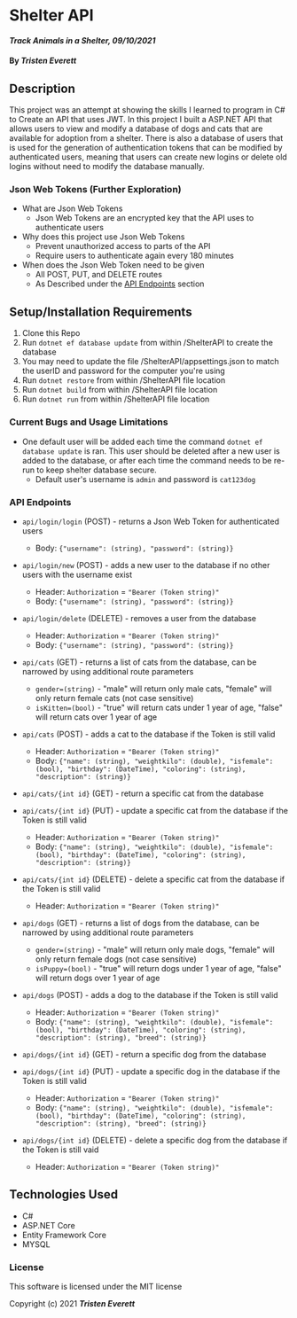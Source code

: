 # Shelter API

#### _Track Animals in a Shelter, 09/10/2021_

#### By _**Tristen Everett**_

## Description

This project was an attempt at showing the skills I learned to program in C# to Create an API that uses JWT. In this project I built a ASP.NET API that allows users to view and modify a database of dogs and cats that are available for adoption from a shelter. There is also a database of users that is used for the generation of authentication tokens that can be modified by authenticated users, meaning that users can create new logins or delete old logins without need to modify the database manually.

### Json Web Tokens (Further Exploration)

* What are Json Web Tokens
   * Json Web Tokens are an encrypted key that the API uses to authenticate users
* Why does this project use Json Web Tokens
   * Prevent unauthorized access to parts of the API
   * Require users to authenticate again every 180 minutes
* When does the Json Web Token need to be given
   * All POST, PUT, and DELETE routes
   * As Described under the [API Endpoints](#api-endpoints) section

## Setup/Installation Requirements

1. Clone this Repo
2. Run `dotnet ef database update` from within /ShelterAPI to create the database
3. You may need to update the file /ShelterAPI/appsettings.json to match the userID and password for the computer you're using
4. Run `dotnet restore` from within /ShelterAPI file location
5. Run `dotnet build` from within /ShelterAPI file location
6. Run `dotnet run` from within /ShelterAPI file location

### Current Bugs and Usage Limitations

* One default user will be added each time the command `dotnet ef database update` is ran. This user should be deleted after a new user is added to the database, or after each time the command needs to be re-run to keep shelter database secure.
  * Default user's username is `admin` and password is `cat123dog`

### API Endpoints

* `api/login/login` (POST) - returns a Json Web Token for authenticated users
   * Body: `{"username": (string), "password": (string)}`
* `api/login/new` (POST) - adds a new user to the database if no other users with the username exist
   * Header: `Authorization` = `"Bearer (Token string)"`
   * Body: `{"username": (string), "password": (string)}`
* `api/login/delete` (DELETE) - removes a user from the database
   * Header: `Authorization` = `"Bearer (Token string)"`
   * Body: `{"username": (string), "password": (string)}`

* `api/cats` (GET) - returns a list of cats from the database, can be narrowed by using additional route parameters
   * `gender=(string)` - "male" will return only male cats, "female" will only return female cats (not case sensitive)
   * `isKitten=(bool)` - "true" will return cats under 1 year of age, "false" will return cats over 1 year of age
* `api/cats` (POST) - adds a cat to the database if the Token is still valid
   * Header: `Authorization` = `"Bearer (Token string)"`
   * Body: `{"name": (string), "weightkilo": (double), "isfemale": (bool), "birthday": (DateTime), "coloring": (string), "description": (string)}`
* `api/cats/{int id}` (GET) - return a specific cat from the database
* `api/cats/{int id}` (PUT) - update a specific cat from the database if the Token is still valid
   * Header: `Authorization` = `"Bearer (Token string)"`
   * Body: `{"name": (string), "weightkilo": (double), "isfemale": (bool), "birthday": (DateTime), "coloring": (string), "description": (string)}`
* `api/cats/{int id}` (DELETE) - delete a specific cat from the database if the Token is still valid
   * Header: `Authorization` = `"Bearer (Token string)"`

* `api/dogs` (GET) - returns a list of dogs from the database, can be narrowed by using additional route parameters
   * `gender=(string)` - "male" will return only male dogs, "female" will only return female dogs (not case sensitive)
   * `isPuppy=(bool)` - "true" will return dogs under 1 year of age, "false" will return dogs over 1 year of age
* `api/dogs` (POST) - adds a dog to the database if the Token is still valid
   * Header: `Authorization` = `"Bearer (Token string)"`
   * Body: `{"name": (string), "weightkilo": (double), "isfemale": (bool), "birthday": (DateTime), "coloring": (string), "description": (string), "breed": (string)}`
* `api/dogs/{int id}` (GET) - return a specific dog from the database
* `api/dogs/{int id}` (PUT) - update a specific dog in the database if the Token is still valid
   * Header: `Authorization` = `"Bearer (Token string)"`
   * Body: `{"name": (string), "weightkilo": (double), "isfemale": (bool), "birthday": (DateTime), "coloring": (string), "description": (string), "breed": (string)}`
* `api/dogs/{int id}` (DELETE) - delete a specific dog from the database if the Token is still vaid
   * Header: `Authorization` = `"Bearer (Token string)"`

## Technologies Used

* C#
* ASP.NET Core
* Entity Framework Core
* MYSQL

### License

This software is licensed under the MIT license

Copyright (c) 2021 **_Tristen Everett_**